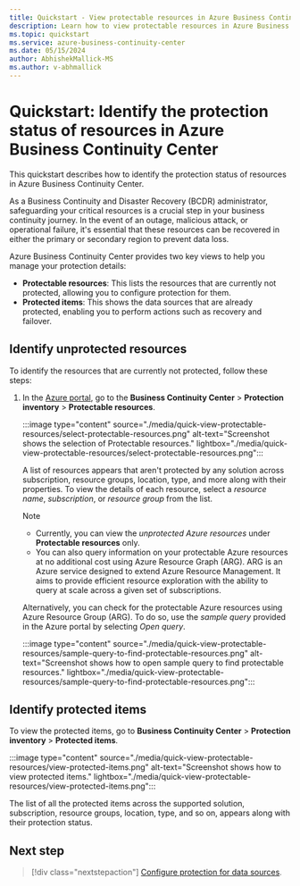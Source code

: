 ```yaml
---
title: Quickstart - View protectable resources in Azure Business Continuity Center
description: Learn how to view protectable resources in Azure Business Continuity Center.
ms.topic: quickstart
ms.service: azure-business-continuity-center
ms.date: 05/15/2024
author: AbhishekMallick-MS
ms.author: v-abhmallick
---
```


# Quickstart: Identify the protection status of resources in Azure Business Continuity Center

This quickstart describes how to identify the protection status of resources in Azure Business Continuity Center.

As a Business Continuity and Disaster Recovery (BCDR) administrator, safeguarding your critical resources is a crucial step in your business continuity journey. In the event of an outage, malicious attack, or operational failure, it's essential that these resources can be recovered in either the primary or secondary region to prevent data loss.

Azure Business Continuity Center provides two key views to help you manage your protection details:

- **Protectable resources**: This lists the resources that are currently not protected, allowing you to configure protection for them.
- **Protected items**: This shows the data sources that are already protected, enabling you to perform actions such as recovery and failover.


## Identify unprotected resources

To identify the resources that are currently not protected, follow these steps:

1. In the [Azure portal](https://portal.azure.com/), go to the **Business Continuity Center** > **Protection inventory** > **Protectable resources**.

   :::image type="content" source="./media/quick-view-protectable-resources/select-protectable-resources.png" alt-text="Screenshot shows the selection of Protectable resources." lightbox="./media/quick-view-protectable-resources/select-protectable-resources.png":::

   A list of resources appears that  aren't protected by any solution across subscription, resource groups, location, type, and more along with their properties. To view the details of each resource, select a *resource name*, *subscription*, or *resource group* from the list.
 
   > [!Note]
   >
   >- Currently, you can view the *unprotected Azure resources* under **Protectable resources** only.
   >- You can also query information on your protectable Azure resources at no additional cost using Azure Resource Graph (ARG). ARG is an Azure service designed to extend Azure Resource Management. It aims to provide efficient resource exploration with the ability to query at scale across a given set of subscriptions.

   Alternatively, you can check for the protectable Azure resources using Azure Resource Group (ARG). To do so, use the *sample query* provided in the Azure portal by selecting *Open query*.
 
   :::image type="content" source="./media/quick-view-protectable-resources/sample-query-to-find-protectable-resources.png" alt-text="Screenshot shows how to open sample query to find protectable resources." lightbox="./media/quick-view-protectable-resources/sample-query-to-find-protectable-resources.png":::

## Identify protected items

To view the protected items, go to **Business Continuity Center** > **Protection inventory** > **Protected items**.

:::image type="content" source="./media/quick-view-protectable-resources/view-protected-items.png" alt-text="Screenshot shows how to view protected items." lightbox="./media/quick-view-protectable-resources/view-protected-items.png":::

The list of all the protected items across the supported solution, subscription, resource groups, location, type, and so on, appears along with their protection status.








## Next step

> [!div class="nextstepaction"]
> [Configure protection for data sources](tutorial-configure-protection-datasource.md).
